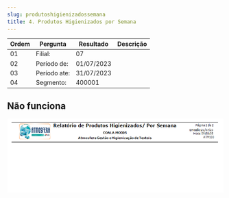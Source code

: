 ```yaml
---
slug: produtoshigienizadossemana
title: 4. Produtos Higienizados por Semana
---
```


Ordem | Pergunta | Resultado | Descrição
----- | -------- | --------- | ---------
01    |Filial: |07 |
02    |Período de: |01/07/2023 |
03    |Período ate: |31/07/2023 |
04    |Segmento: |400001 |

## Não funciona

![Alt text](image-3.png)
